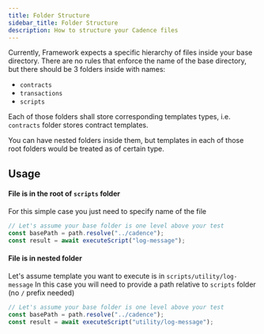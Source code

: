 ```yaml
---
title: Folder Structure
sidebar_title: Folder Structure
description: How to structure your Cadence files
---
```


Currently, Framework expects a specific hierarchy of files inside your base directory.
There are no rules that enforce the name of the base directory, but there should be 3 folders inside with names:

- `contracts`
- `transactions`
- `scripts`

Each of those folders shall store corresponding templates types, i.e. `contracts` folder stores contract templates.

You can have nested folders inside them, but templates in each of those root folders would be treated as of certain
type.

## Usage

#### File is in the root of `scripts` folder

For this simple case you just need to specify name of the file

```javascript
// Let's assume your base folder is one level above your test
const basePath = path.resolve("../cadence");
const result = await executeScript("log-message");
```

#### File is in nested folder

Let's assume template you want to execute is in `scripts/utility/log-message`
In this case you will need to provide a path relative to `scripts` folder (no `/` prefix needed)

```javascript
// Let's assume your base folder is one level above your test
const basePath = path.resolve("../cadence");
const result = await executeScript("utility/log-message");
```

